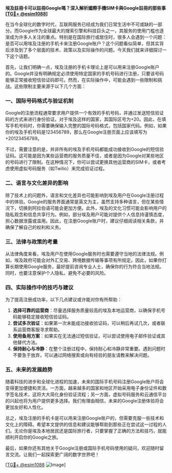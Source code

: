 **埃及註冊卡可以註冊Google嗎？深入解析國際手機SIM卡與Google註冊的那些事[[TG💪+ @esim1088](https://t.me/s/esim1088)]**

在当今全球化的数字时代，互联网服务已经成为我们日常生活中不可或缺的一部分。而Google作为全球最大的搜索引擎和科技巨头之一，其服务的使用门槛也逐渐成为许多人关注的重点。特别是在国际旅行或居住时，很多人会遇到一个问题：是否可以用埃及注册的手机卡来注册Google账户？这个问题看似简单，但其实背后涉及到了多个层面的技术、政策以及实际操作的问题。今天我们就来详细探讨一下这个话题。

首先，让我们明确一点，埃及注册的手机卡理论上是可以用来注册Google账户的。Google并没有明确规定必须使用特定国家的手机号码进行注册，只要该号码能够正常接收短信验证码即可。然而，在实际操作中，可能会遇到一些限制和挑战。这些限制主要来源于以下几个方面：

### **一、国际号码格式与验证机制**
Google的注册流程通常要求用户提供一个有效的手机号码，并通过发送短信验证码的方式来进行身份验证。对于埃及这样的国家，其国际区号为+20。因此，在填写手机号码时，你需要确保输入完整的国际号码格式，包括国家代码。例如，如果你的埃及手机号码是123456789，那么在Google注册页面上应该填写为+20123456789。

不过，需要注意的是，并非所有的埃及手机号码都能成功接收到Google的短信验证码。这可能是因为某些运营商的服务质量不佳，或者是因为Google对某些地区的号码进行了限制。在这种情况下，你可以尝试更换其他运营商的SIM卡，或者考虑使用虚拟号码服务（如Twilio）来完成验证过程。

### **二、语言与文化差异的影响**
除了技术上的问题外，语言和文化差异也可能影响到埃及用户在Google注册过程中的体验。Google的服务界面通常是英文为主，虽然支持多种语言，但在某些情况下，切换到阿拉伯语可能会更加方便。此外，埃及的文化习惯可能会影响用户的隐私观念和信息共享行为。例如，部分埃及用户可能对提供个人信息持谨慎态度，担心数据泄露或滥用。因此，在注册Google账户时，建议仔细阅读相关条款，并确保了解自己的权利和义务。

### **三、法律与政策的考量**
从法律角度来看，埃及用户在使用Google服务时也需要遵守当地的法律法规。例如，埃及政府可能会对外汇交易、跨境数据传输等事项有所规定。因此，如果你打算长期使用Google服务，最好提前咨询专业人士，确保你的行为符合当地法规。同时，也要注意保护个人隐私，避免不必要的风险。

### **四、实际操作中的技巧与建议**
为了提高注册成功率，以下几点建议或许能对你有所帮助：
1. **选择可靠的运营商**：尽量选择服务质量较高的埃及本地运营商，以确保手机号码能够稳定接收短信验证码。
2. **尝试多次验证**：如果第一次未能成功接收验证码，可以稍后再试几次，或者联系运营商客服寻求帮助。
3. **使用备用方案**：如果实在无法通过短信验证，可以尝试使用电子邮件验证或其他替代方法。
4. **保持耐心与冷静**：在整个注册过程中，保持耐心和冷静非常重要。遇到问题时不要急于放弃，可以通过网络搜索或向有经验的朋友请教来解决问题。

### **五、未来的发展趋势**
随着科技的进步和全球化进程的加速，未来的国际手机号码注册Google账户将会变得更加便捷和灵活。一方面，越来越多的国家和地区开始采用电子身份证件和数字签名技术，这将大大简化身份验证流程；另一方面，虚拟号码服务和云通信平台的兴起也将为用户提供更多选择。我们有理由相信，未来的Google注册体验将会更加友好和人性化。

总之，埃及注册的手机卡是可以用来注册Google账户的，但需要克服一些技术和文化上的障碍。希望本文提供的信息和建议能够帮助到那些正在尝试这一过程的人们。无论你是埃及本地居民还是国际旅行者，只要掌握了正确的方法和技巧，就能顺利开启你的Google之旅。

最后，如果你还有其他关于Google注册或国际手机号码使用的疑问，欢迎随时留言交流。让我们一起探索更广阔的数字世界吧！

[[TG💪+ @esim1088](https://t.me/s/esim1088) ![Image](https://i.postimg.cc/4NQfJmqS/Snipaste-2025-05-13-00-14-12.png)]